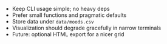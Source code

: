 - Keep CLI usage simple; no heavy deps
- Prefer small functions and pragmatic defaults
- Store data under `data/moods.csv`
- Visualization should degrade gracefully in narrow terminals
- Future: optional HTML export for a nicer grid

